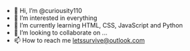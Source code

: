 - 👋 Hi, I’m @curiousity110
- 👀 I’m interested in everything
- 🌱 I’m currently learning HTML, CSS, JavaScript and Python
- 💞️ I’m looking to collaborate on ...
- 📫 How to reach me letssurvive@outlook.com

<!---
curiousity110/curiousity110 is a ✨ special ✨ repository because its `README.md` (this file) appears on your GitHub profile.
You can click the Preview link to take a look at your changes.
--->
